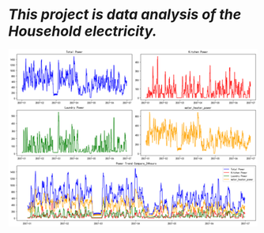 # *This project is data analysis of the Household electricity.*

![Figure](Household-electricity-analysis\image\Power_Compare_24hours.png)